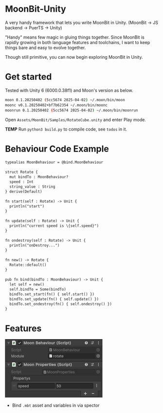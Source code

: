 # MoonBit-Unity

A very handy framework that lets you write MoonBit in Unity. (MoonBit -> JS backend -> PuerTS -> Unity)

"Handy" means few magic in gluing things together. Since MoonBit is rapidly growing in both language features and toolchains, I want to keep things bare and easy to evolve together.

Though still primitive, you can now begin exploring MoonBit in Unity.

# Get started
Tested with Unity 6 (6000.0.38f1) and Moon's version as below.
```bash
moon 0.1.20250402 (5cc5674 2025-04-02) ~/.moon/bin/moon
moonc v0.1.20250402+bf7b62354 ~/.moon/bin/moonc
moonrun 0.1.20250402 (5cc5674 2025-04-02) ~/.moon/bin/moonrun
```

Open `Assets/MoonBit/Samples/RotateCube.unity` and enter Play mode.

**TEMP** Run `python3 build.py` to compile code, see `todos` in it.

# Behaviour Code Example

```moonbit
typealias MoonBehaviour = @bind.MoonBehaviour

struct Rotate {
  mut bindTo : MoonBehaviour?
  speed : Int
  string_value : String
} derive(Default)

fn start(self : Rotate) -> Unit {
  println("start")
}

fn update(self : Rotate) -> Unit {
  println("current speed is \{self.speed}")
}

fn ondestroy(self : Rotate) -> Unit {
  println("onDestroy...")
}

fn new() -> Rotate {
  Rotate::default()
}

pub fn bind(bindTo : MoonBehaviour) -> Unit {
  let self = new()
  self.bindTo = Some(bindTo)
  bindTo.set_start(fn() { self.start() })
  bindTo.set_update(fn() { self.update() })
  bindTo.set_ondestroy(fn() { self.ondestroy() })
}
```

# Features
![](Docs/sample.png)

- Bind `.mbt` asset and variables in via spector